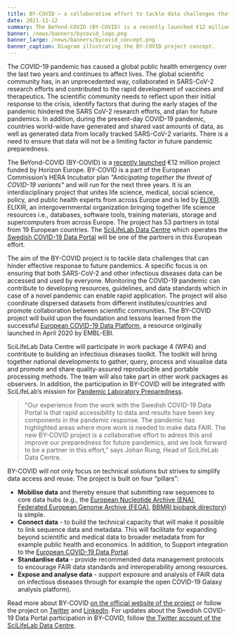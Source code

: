 ```yaml
---
title: BY-COVID – a collaborative effort to tackle data challenges that can hinder effective pandemic response # short
date: 2021-11-12
summary: The BeYond-COVID (BY-COVID) is a recently launched €12 million project funded by Horizon Europe. The Swedish COVID-19 Data Portal is one of the 53 partners from 19 countries taking part in the project.
banner: /news/banners/bycovid_logo.png
banner_large: /news/banners/bycovid_concept.png
banner_caption: Diagram illustrating the BY-COVID project concept.
---
```

The COVID-19 pandemic has caused a global public health emergency over the last two years and continues to affect lives. The global scientific community has, in an unprecedented way, collaborated in SARS-CoV-2 research efforts and contributed to the rapid development of vaccines and therapeutics. The scientific community needs to reflect upon their initial response to the crisis, identify factors that during the early stages of the pandemic hindered the SARS CoV-2 research efforts, and plan for future pandemics. In addition, during the present-day COVID-19 pandemic, countries world-wide have generated and shared vast amounts of data, as well as generated data from locally tracked SARS-CoV-2 variants. There is a need to ensure that data will not be a limiting factor in future pandemic preparedness.

The BeYond-COVID (BY-COVID) is a [recently launched](https://by-covid.org/news-events/by-covid-launch/) €12 million project funded by Horizon Europe. BY-COVID is a part of the European Commission’s HERA Incubator plan *"Anticipating together the threat of COVID-19 variants"* and will run for the next three years. It is an interdisciplinary project that unites life science, medical, social science, policy, and public health experts from across Europe and is led by [ELIXIR](https://elixir-europe.org/). ELIXIR, an intergovernmental organization bringing together life science resources i.e., databases, software tools, training materials, storage and supercomputers from across Europe. The project has 53 partners in total from 19 European countries. The [SciLifeLab Data Centre](https://scilifelab.se/data/) which operates the [Swedish COVID-19 Data Portal](https://covid19dataportal.se/) will be one of the partners in this European effort.

The aim of the BY-COVID project is to tackle data challenges that can hinder effective response to future pandemics. A specific focus is on ensuring that both SARS-CoV-2 and other infectious diseases data can be accessed and used by everyone. Monitoring the COVID-19 pandemic can contribute to developing resources, guidelines, and data standards which in case of a novel pandemic can enable rapid application. The project will also coordinate dispersed datasets from different institutes/countries and promote collaboration between scientific communities. The BY-COVID project will build upon the foundation and lessons learned from the successful [European COVID-19 Data Platform](https://covid19dataportal.org/), a resource originally launched in April 2020 by EMBL-EBI.

SciLifeLab Data Centre will participate in work package 4 (WP4) and contribute to building an infectious diseases toolkit. The toolkit will bring together national developments to gather, query, process and visualise data and promote and share quality-assured reproducible and portable processing methods. The team will also take part in other work packages as observers. In addition, the participation in BY-COVID will be integrated with SciLifeLab’s mission for [Pandemic Laboratory Preparedness](https://www.scilifelab.se/pandemic-response/pandemic-laboratory-preparedness/).

>"Our experience from the work with the Swedish COVID-19 Data Portal is that rapid accessibility to data and results have been key components in the pandemic response. The pandemic has highlighted areas where more work is needed to make data FAIR. The new BY-COVID project is a collaborative effort to adress this and improve our preparedness for future pandemics, and we look forward to be a partner in this effort,” says Johan Rung, Head of SciLifeLab Data Centre.

BY-COVID will not only focus on technical solutions but strives to simplify data access and reuse. The project is built on four “pillars”:

- **Mobilise data** and thereby ensure that submitting raw sequences to core data hubs (e.g., the [European Nucleotide Archive (ENA)](https://www.ebi.ac.uk/ena/browser/), [Federated European Genome Archive (FEGA)](https://ega-archive.org/federated), [BBMRI biobank directory](https://directory.bbmri-eric.eu/)) is simple.
- **Connect data** - to build the technical capacity that will make it possible to link sequence data and metadata. This will facilitate for expanding beyond scientific and medical data to broader metadata from for example public health and economics. In addition, to Support integration to the [European COVID-19 Data Portal](https://covid19dataportal.org/).
- **Standardise data** - provide recommended data management protocols to encourage FAIR data standards and interoperability among resources.
- **Expose and analyse data** - support exposure and analysis of FAIR data on infectious diseases through for example the open COVID-19 Galaxy analysis platform).

Read more about BY-COVID [on the official website of the project](https://by-covid.org/) or follow the project on [Twitter](https://twitter.com/BYCOVID_eu) and [LinkedIn](https://www.linkedin.com/company/by-covid/). For updates about the Swedish COVID-19 Data Portal participation in BY-COVID, follow [the Twitter account of the SciLifeLab Data Centre](https://twitter.com/scilifelab_dc).
